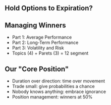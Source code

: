 ## Hold Options to Expiration?
## Managing Winners
  * Part 1: Average Performance
  * Part 2: Long-Term Performance
  * Part 3: Volatility and Risk
  * Topics (4) + Parets (3) = 12 segment

  ## Our "Core Position"
   * Duration over direction: time over movement
   * Trade small: give probabilities a chance
   * Nobody knows anything: embrace ignorance
   * Position management: winners at 50%